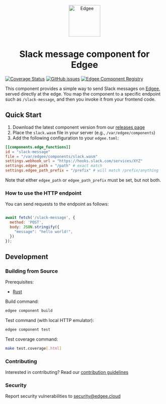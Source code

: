 <div align="center">
<p align="center">
  <a href="https://www.edgee.cloud">
    <picture>
      <source media="(prefers-color-scheme: dark)" srcset="https://cdn.edgee.cloud/img/component-dark.svg">
      <img src="https://cdn.edgee.cloud/img/component.svg" height="100" alt="Edgee">
    </picture>
  </a>
</p>
</div>

<h1 align="center">Slack message component for Edgee</h1>

[![Coverage Status](https://coveralls.io/repos/github/edgee-cloud/slack-message-component/badge.svg)](https://coveralls.io/github/edgee-cloud/slack-message-component)
[![GitHub issues](https://img.shields.io/github/issues/edgee-cloud/slack-message-component.svg)](https://github.com/edgee-cloud/slack-message-component/issues)
[![Edgee Component Registry](https://img.shields.io/badge/Edgee_Component_Registry-Public-green.svg)](https://www.edgee.cloud/edgee/slack-message)


This component provides a simple way to send Slack messages on [Edgee](https://www.edgee.cloud),
served directly at the edge. You map the component to a specific endpoint such as `/slack-message`, and
then you invoke it from your frontend code.


## Quick Start

1. Download the latest component version from our [releases page](../../releases)
2. Place the `slack.wasm` file in your server (e.g., `/var/edgee/components`)
3. Add the following configuration to your `edgee.toml`:

```toml
[[components.edge_functions]]
id = "slack-message"
file = "/var/edgee/components/slack.wasm"
settings.webhook_url = "https://hooks.slack.com/services/XYZ"
settings.edgee_path = "/path" # exact match
settings.edgee_path_prefix = "/prefix" # will match /prefix/anything
```
Note that either `edgee_path` or `edgee_path_prefix` must be set, but not both.

### How to use the HTTP endpoint

You can send requests to the endpoint as follows:

```javascript

await fetch('/slack-message', {
  method: 'POST',
  body: JSON.stringify({
    "message": "hello world!",
  })
});

```

## Development

### Building from Source
Prerequisites:
- [Rust](https://www.rust-lang.org/tools/install)

Build command:
```bash
edgee component build
```

Test command (with local HTTP emulator):
```bash
edgee component test
```

Test coverage command:
```bash
make test.coverage[.html]
```

### Contributing
Interested in contributing? Read our [contribution guidelines](./CONTRIBUTING.md)

### Security
Report security vulnerabilities to [security@edgee.cloud](mailto:security@edgee.cloud)
